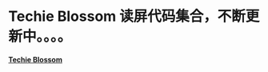 # Techie Blossom 读屏代码集合，不断更新中。。。。

#### [Techie Blossom](https://www.youtube.com/channel/UC3wqIkiaOUpO6EjJoCwH6_Q)
